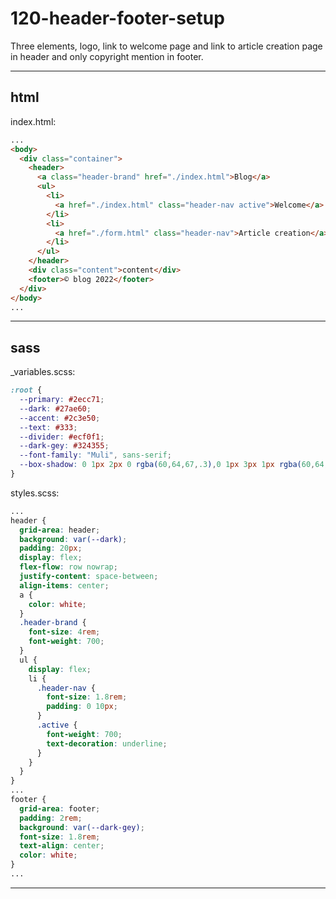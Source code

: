 # 120-header-footer-setup

Three elements, logo, link to welcome page and link to article creation page in header and only copyright mention in footer.

---

## html

index.html:

```html
...
<body>
  <div class="container">
    <header>
      <a class="header-brand" href="./index.html">Blog</a>
      <ul>
        <li>
          <a href="./index.html" class="header-nav active">Welcome</a>
        </li>
        <li>
          <a href="./form.html" class="header-nav">Article creation</a>
        </li>
      </ul>
    </header>
    <div class="content">content</div>
    <footer>© blog 2022</footer>
  </div>
</body>
...
```

---

## sass

_variables.scss:

```scss
:root {
  --primary: #2ecc71;
  --dark: #27ae60;
  --accent: #2c3e50;
  --text: #333;
  --divider: #ecf0f1;
  --dark-gey: #324355;
  --font-family: "Muli", sans-serif;
  --box-shadow: 0 1px 2px 0 rgba(60,64,67,.3),0 1px 3px 1px rgba(60,64,67,.15)
}
```

styles.scss:

```scss
...
header {
  grid-area: header;
  background: var(--dark);
  padding: 20px;
  display: flex;
  flex-flow: row nowrap;
  justify-content: space-between;
  align-items: center;
  a {
    color: white;
  }
  .header-brand {
    font-size: 4rem;
    font-weight: 700;
  }
  ul {
    display: flex;
    li {
      .header-nav {
        font-size: 1.8rem;
        padding: 0 10px;
      }
      .active {
        font-weight: 700;
        text-decoration: underline;
      }
    }
  }
}
...
footer {
  grid-area: footer;
  padding: 2rem;
  background: var(--dark-gey);
  font-size: 1.8rem;
  text-align: center;
  color: white;
}
...
```

---
